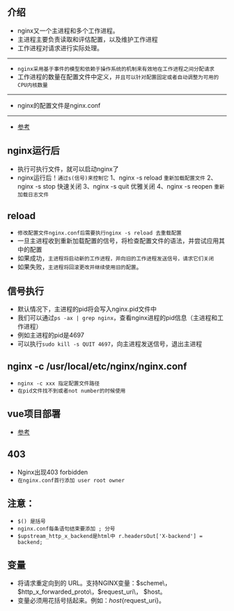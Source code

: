 ## 介绍
* nginx又一个主进程和多个工作进程。
* 主进程主要负责读取和评估配置，以及维护工作进程
* 工作进程对请求进行实际处理。
---
* `nginx采用基于事件的模型和依赖于操作系统的机制来有效地在工作进程之间分配请求`
* 工作进程的数量在配置文件中定义，`并且可以针对配置固定或者自动调整为可用的CPU内核数量`
---
* nginx的配置文件是nginx.conf
---
* [参考]("http://nginx.org/en/docs/")

## nginx运行后
* 执行可执行文件，就可以启动nginx了
* nginx运行后！`通过s(信号)来控制它`
1、nginx -s reload `重新加载配置文件`
2、nginx -s stop 快速关闭
3、nginx -s quit 优雅关闭
4、nginx -s reopen `重新加载日志文件`

## reload
* `修改配置文件nginx.conf后需要执行nginx -s reload 去重载配置`
* 一旦主进程收到重新加载配置的信号，将检查配置文件的语法，并尝试应用其中的配置
* 如果成功，`主进程将启动新的工作进程，并向旧的工作进程发送信号，请求它们关闭`
* 如果失败，`主进程将回滚更改并继续使用旧的配置`。

## 信号执行
* 默认情况下，主进程的pid将会写入nginx.pid文件中
* 我们可以通过`ps -ax | grep nginx`，查看nginx进程的pid信息（主进程和工作进程）
* 例如主进程的pid是4697
* 可以执行`sudo kill -s QUIT 4697`，向主进程发送信号，退出主进程

## nginx -c /usr/local/etc/nginx/nginx.conf
* `nginx -c xxx 指定配置文件路径`
* `在pid文件找不到或者not number的时候使用`

## vue项目部署
* [参考]("https://blog.csdn.net/mocoe/article/details/83932268")

## 403
* Nginx出现403 forbidden
* `在nginx.conf首行添加 user root owner`


## 注意：
* `$() 是括号`
* `nginx.conf每条语句结束要添加 ; 分号`
* `$upstream_http_x_backend是html中 r.headersOut['X-backend'] = backend;`

## 变量
* 将请求重定向到的 URL。支持NGINX变量：$scheme\，$http_x_forwarded_proto\，$request_uri\， $host。
* 变量必须用花括号括起来。例如：${host}${request_uri}。

